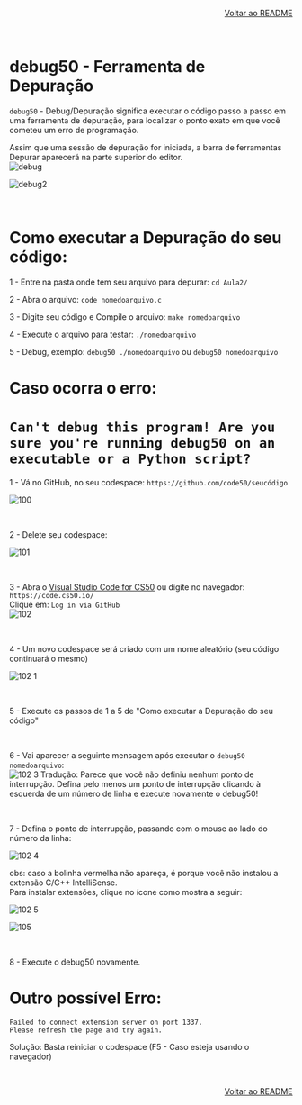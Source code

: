 <p align="right">
   <a href="https://patyfil.github.io/cs50-cc50-harvard/">Voltar ao README</a>
</p>

<br>  

# debug50 - Ferramenta de Depuração  

`debug50` - Debug/Depuração significa executar o código passo a passo em uma ferramenta de depuração, para localizar o ponto exato em que você cometeu um erro de programação.  

Assim que uma sessão de depuração for iniciada, a barra de ferramentas Depurar aparecerá na parte superior do editor.  
![debug](https://user-images.githubusercontent.com/41968938/208586137-2348bb28-b177-4bb2-a4a9-6abb702d3293.jpg)  

![debug2](https://user-images.githubusercontent.com/41968938/208586642-2d0c0005-ed3a-464e-8852-bda67f0a5401.jpg)

<br>  

# Como executar a Depuração do seu código:  
1 - Entre na pasta onde tem seu arquivo para depurar:
`cd Aula2/`  

2 - Abra o arquivo: `code nomedoarquivo.c`  

3 - Digite seu código e Compile o arquivo: `make nomedoarquivo`  

4 - Execute o arquivo para testar: `./nomedoarquivo`  

5 - Debug, exemplo: `debug50 ./nomedoarquivo` ou `debug50 nomedoarquivo`  


# Caso ocorra o erro:  
# ``` Can't debug this program! Are you sure you're running debug50 on an executable or a Python script? ```  

1 - Vá no GitHub, no seu codespace: `https://github.com/code50/seucódigo`  

![100](https://user-images.githubusercontent.com/41968938/208599070-8f990b5f-f315-4750-b136-eec8aea5bc63.jpg)

<br>  

2 - Delete seu codespace:  

![101](https://user-images.githubusercontent.com/41968938/208599296-453fae3d-834b-4ea2-942e-356ec3e26abf.jpg)  

<br>  

3 - Abra o [Visual Studio Code for CS50](https://code.cs50.io/) ou digite no navegador: `https://code.cs50.io/`  
Clique em: `Log in via GitHub`  
![102](https://user-images.githubusercontent.com/41968938/208601806-3a59c923-5f89-426b-b882-9ff980a3216a.jpg)  

<br>  

4 - Um novo codespace será criado com um nome aleatório (seu código continuará o mesmo)  

![102 1](https://user-images.githubusercontent.com/41968938/208602088-8ed17cf9-98d7-48ff-a97c-ff362969b8d6.jpg)  

<br>  

5 - Execute os passos de 1 a 5 de "Como executar a Depuração do seu código"  

<br>  

6 - Vai aparecer a seguinte mensagem após executar o `debug50 nomedoarquivo`:  
![102 3](https://user-images.githubusercontent.com/41968938/208603525-14dc6ace-90a8-4da9-a7c2-2bcfc248202f.jpg)
Tradução: Parece que você não definiu nenhum ponto de interrupção. Defina pelo menos um ponto de interrupção clicando à esquerda de um número de linha e execute novamente o debug50!

<br>  

7 - Defina o ponto de interrupção, passando com o mouse ao lado do número da linha:  

![102 4](https://user-images.githubusercontent.com/41968938/208604059-7784f6f0-5af5-4c45-ac35-818c8de78fb9.jpg)

obs: caso a bolinha vermelha não apareça, é porque você não instalou a extensão C/C++ IntelliSense.  
Para instalar extensões, clique no ícone como mostra a seguir:  

![102 5](https://user-images.githubusercontent.com/41968938/208604614-df8dc291-b431-44e5-bf6d-9f7b9eab63fb.jpg)

![105](https://user-images.githubusercontent.com/41968938/208607069-6f183730-9f0a-459e-9181-ca13e21ce9de.jpg)

<br>  

8 - Execute o debug50 novamente.

# Outro possível Erro:  
```
Failed to connect extension server on port 1337.
Please refresh the page and try again.
```
Solução: Basta reiniciar o codespace (F5 - Caso esteja usando o navegador)  

<br>  

<p align="right">
   <a href="https://patyfil.github.io/cs50-cc50-harvard/">Voltar ao README</a>
</p>
